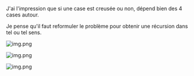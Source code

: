 J'ai l'impression que si une case est creusée ou non, dépend bien des 4 cases autour.

Je pense qu'il faut reformuler le problème pour obtenir une récursion dans tel ou tel sens.

![img.png](../img/graph-dependencies-no-color.png)

![img.png](../img/graph-dependencies.png)


![img.png](../img/idea.png)
